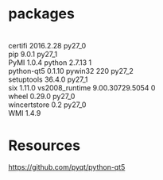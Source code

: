 # packages
#
certifi                   2016.2.28                py27_0  
pip                       9.0.1                    py27_1  
PyMI                      1.0.4                     <pip>
python                    2.7.13                        1  
python-qt5                0.1.10                   <pip>
pywin32                   220                      py27_2  
setuptools                36.4.0                   py27_1  
six                       1.11.0                    <pip>
vs2008_runtime            9.00.30729.5054               0  
wheel                     0.29.0                   py27_0  
wincertstore              0.2                      py27_0  
WMI                       1.4.9                     <pip>

# Resources
https://github.com/pyqt/python-qt5